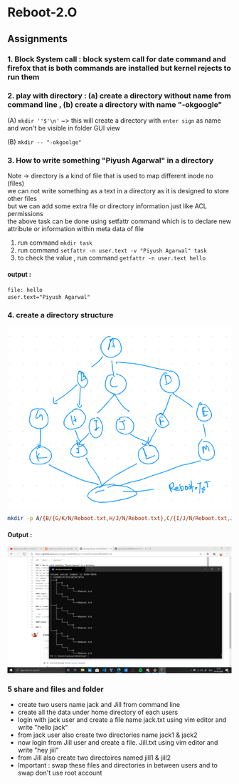 # Reboot-2.O

## Assignments

### 1. Block System call : block system call for date command and firefox that is both commands are installed but kernel rejects to run them

### 2. play with directory : (a) create a directory without name from command line  , (b) create a directory with name "-okgoogle"
(A) ```mkdir ''$'\n'``` ~> this will create a directory with ```enter sign``` as name and won't be visible in folder GUI view

(B) ```mkdir -- "-okgoolge"```

### 3. How to write something "Piyush Agarwal" in a directory
Note -> directory is a kind of file that is used to map different inode no (files)<br>
we can not write something as a text in a directory as it is designed to store other files<br>
but we can add some extra file or directory information just like ACL permissions<br>
the above task can be done using setfattr command which is to declare new attribute or information within meta data of file<br>
1. run command ```mkdir task```
2. run command ```setfattr -n user.text -v "Piyush Agarwal" task```
3. to check the value , run command ```getfattr -n user.text hello```

#### output :
```
file: hello
user.text="Piyush Agarwal"
```

### 4. create a directory structure 
<img src="struc.png" />

```sh
mkdir -p A/{B/{G/K/N/Reboot.txt,H/J/N/Reboot.txt},C/{I/J/N/Reboot.txt,J/L/N/Reboot.txt},D/{F/L/N/Reboot.txt,E/M/N/Reboot.txt}}
```
#### Output :
<img src="Tree.png" />

### 5 share and files and folder 
<ul>
  <li>create two users name jack and Jill  from command line</li>
  <li>create all the data under home directory of each users </li>
<li>login with jack user and create a file name  jack.txt using vim editor and write "hello jack"</li>
  <li>from jack user also create two directories name jack1 & jack2 </li>
  <li>now login from Jill user and create a file. Jill.txt using vim editor and write "hey jiil"</li>
  <li>from Jill also create two directoires named jill1 & jill2 </li>
 <li>Important :  swap these files and directories in between users  and to swap don't use root account</li>
  </ul>
